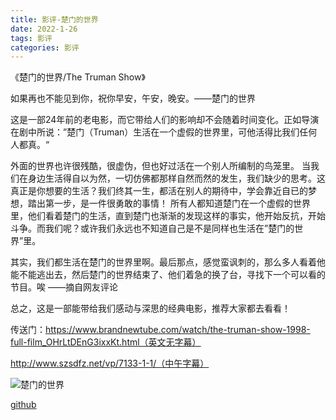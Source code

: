 ```yaml
---
title: 影评-楚门的世界
date: 2022-1-26
tags: 影评
categories: 影评
---
```

《楚门的世界/The Truman Show》

如果再也不能见到你，祝你早安，午安，晚安。——楚门的世界

这是一部24年前的老电影，而它带给人们的影响却不会随着时间变化。正如导演在剧中所说：”楚门（Truman）生活在一个虚假的世界里，可他活得比我们任何人都真。“

外面的世界也许很残酷，很虚伪，但也好过活在一个别人所编制的鸟笼里。  当我们在身边生活得自以为然，一切仿佛都那样自然而然的发生，我们缺少的思考。这真正是你想要的生活？我们终其一生，都活在别人的期待中，学会靠近自已的梦想，踏出第一步，是一件很勇敢的事情！  所有人都知道楚门在一个虚假的世界里，他们看着楚门的生活，直到楚门也渐渐的发现这样的事实，他开始反抗，开始斗争。而我们呢？或许我们永远也不知道自己是不是同样也生活在”楚门的世界”里。

其实，我们都生活在楚门的世界里啊。最后那点，感觉蛮讽刺的，那么多人看着他能不能逃出去，然后楚门的世界结束了、他们着急的换了台，寻找下一个可以看的节目。唉 ——摘自网友评论

总之，这是一部能带给我们感动与深思的经典电影，推荐大家都去看看！

传送门：https://www.brandnewtube.com/watch/the-truman-show-1998-full-film_OHrLtDEnG3ixxKt.html（英文无字幕）

http://www.szsdfz.net/vp/7133-1-1/（中午字幕）

![楚门的世界](https://img2.doubanio.com/view/photo/s_ratio_poster/public/p479682972.jpg)



[github](https://guiqulaixili.github.io/)

